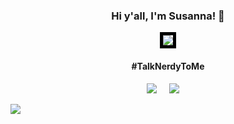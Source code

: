 <h3 align="center">Hi y'all, I'm Susanna! 👋</h3>

<p align="center">
  <img src="https://user-images.githubusercontent.com/6549328/127587300-a5f92c21-5103-49aa-9d2b-31f922f5c61a.png" style="border: 5px solid black;"></p>

<h4 align="center">#TalkNerdyToMe</h4>
<p align="center">
  <a target="_blank"href="https://www.linkedin.com/in/ohsusannamarie/"><img src="https://img.shields.io/badge/linkedin-%230077B5.svg?&style=for-the-badge&logo=linkedin&logoColor=white" /></a>&nbsp;&nbsp;&nbsp;&nbsp;
  <a href="mailto:ohsusannamarie@gmail.com"><img src="https://img.shields.io/badge/gmail-%23D14836.svg?&style=for-the-badge&logo=gmail&logoColor=white" /></a>&nbsp;&nbsp;&nbsp;&nbsp;
</p>

![](https://komarev.com/ghpvc/?username=ohsusannamarie&color=blue)

